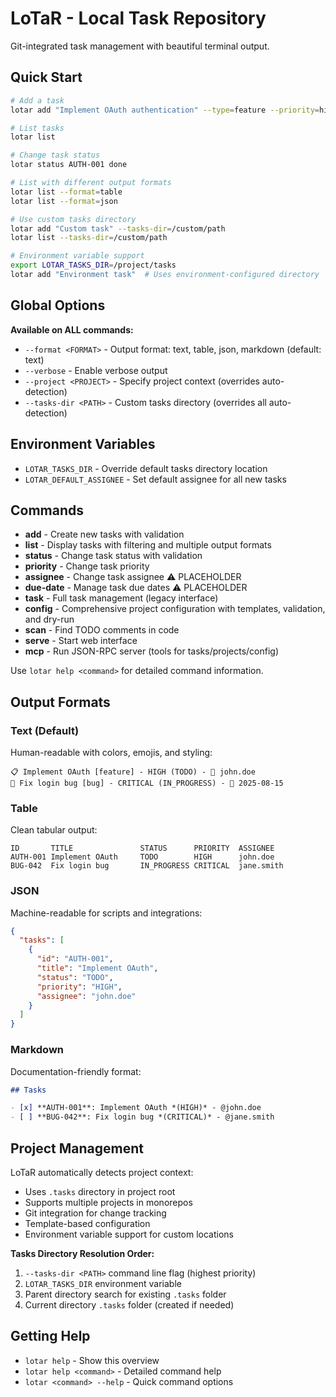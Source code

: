 # LoTaR - Local Task Repository

Git-integrated task management with beautiful terminal output.

## Quick Start

```bash
# Add a task
lotar add "Implement OAuth authentication" --type=feature --priority=high

# List tasks
lotar list

# Change task status  
lotar status AUTH-001 done

# List with different output formats
lotar list --format=table
lotar list --format=json

# Use custom tasks directory
lotar add "Custom task" --tasks-dir=/custom/path
lotar list --tasks-dir=/custom/path

# Environment variable support
export LOTAR_TASKS_DIR=/project/tasks
lotar add "Environment task"  # Uses environment-configured directory
```

## Global Options

**Available on ALL commands:**
- `--format <FORMAT>` - Output format: text, table, json, markdown (default: text)
- `--verbose` - Enable verbose output
- `--project <PROJECT>` - Specify project context (overrides auto-detection)
- `--tasks-dir <PATH>` - Custom tasks directory (overrides all auto-detection)

## Environment Variables

- `LOTAR_TASKS_DIR` - Override default tasks directory location
- `LOTAR_DEFAULT_ASSIGNEE` - Set default assignee for all new tasks

## Commands

- **add** - Create new tasks with validation
- **list** - Display tasks with filtering and multiple output formats
- **status** - Change task status with validation  
- **priority** - Change task priority
- **assignee** - Change task assignee ⚠️ PLACEHOLDER
- **due-date** - Manage task due dates ⚠️ PLACEHOLDER
- **task** - Full task management (legacy interface)
- **config** - Comprehensive project configuration with templates, validation, and dry-run
- **scan** - Find TODO comments in code
- **serve** - Start web interface
- **mcp** - Run JSON-RPC server (tools for tasks/projects/config)

Use `lotar help <command>` for detailed command information.

## Output Formats

### Text (Default)
Human-readable with colors, emojis, and styling:
```
📋 Implement OAuth [feature] - HIGH (TODO) - 👤 john.doe
🚧 Fix login bug [bug] - CRITICAL (IN_PROGRESS) - 📅 2025-08-15
```

### Table
Clean tabular output:
```
ID       TITLE               STATUS      PRIORITY  ASSIGNEE
AUTH-001 Implement OAuth     TODO        HIGH      john.doe  
BUG-042  Fix login bug       IN_PROGRESS CRITICAL  jane.smith
```

### JSON  
Machine-readable for scripts and integrations:
```json
{
  "tasks": [
    {
      "id": "AUTH-001",
      "title": "Implement OAuth",
      "status": "TODO",
      "priority": "HIGH",
      "assignee": "john.doe"
    }
  ]
}
```

### Markdown
Documentation-friendly format:
```markdown
## Tasks

- [x] **AUTH-001**: Implement OAuth *(HIGH)* - @john.doe
- [ ] **BUG-042**: Fix login bug *(CRITICAL)* - @jane.smith
```

## Project Management

LoTaR automatically detects project context:
- Uses `.tasks` directory in project root
- Supports multiple projects in monorepos
- Git integration for change tracking
- Template-based configuration
- Environment variable support for custom locations

**Tasks Directory Resolution Order:**
1. `--tasks-dir <PATH>` command line flag (highest priority)
2. `LOTAR_TASKS_DIR` environment variable
3. Parent directory search for existing `.tasks` folder
4. Current directory `.tasks` folder (created if needed)

## Getting Help

- `lotar help` - Show this overview
- `lotar help <command>` - Detailed command help
- `lotar <command> --help` - Quick command options
